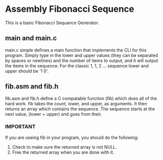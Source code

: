 # Assembly Fibonacci Sequence
This is a basic Fibonacci Sequance Generator.

## main and main.c
main.c simple defines a main function that implements the CLI for this program.
Simply type in the lower and upper values (they can be separated by spaces or 
newlines) and the number of items to output, and it will output the items in the
sequence. For the classic 1, 1, 2 ... sequence lower and upper should be '1 0'.

## fib.asm and fib.h 
fib.asm and fib.h define a C compatable function (fib) which does all of the 
hard work. fib takes the count, lower, and upper, as arguments. It then returns
an array which contains the sequence. The sequence starts at the next value, 
(lower + upper) and goes from their.

### IMPORTANT
If you are useing fib in your program, you should do the following:
1. Check to make sure the returned array is not NULL.
2. Free the returned array when you are done with it.

